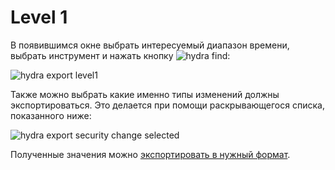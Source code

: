 # Level 1 

В появившимся окне выбрать интересуемый диапазон времени, выбрать инструмент и нажать кнопку ![hydra find](~/images/hydra_find.png):

![hydra export level1](~/images/hydra_export_level1.png)

Также можно выбрать какие именно типы изменений должны экспортироваться. Это делается при помощи раскрывающегося списка, показанного ниже: 

![hydra export security change selected](~/images/hydra_export_security_change_selected.png)

Полученные значения можно [экспортировать в нужный формат](HydraExport.md).
